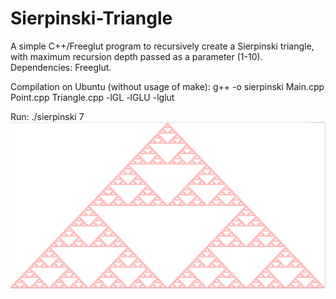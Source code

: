 # Sierpinski-Triangle
A simple C++/Freeglut program to recursively create a Sierpinski triangle, with maximum recursion depth passed as a parameter (1-10).
Dependencies: Freeglut.

Compilation on Ubuntu (without usage of make): g++ -o sierpinski Main.cpp Point.cpp Triangle.cpp -lGL -lGLU -lglut

Run: ./sierpinski 7
![Screenshot](sierpinski.png)
